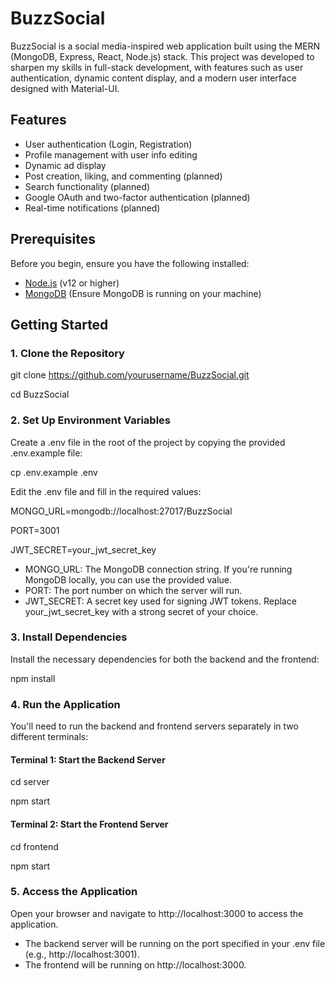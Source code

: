 # BuzzSocial

BuzzSocial is a social media-inspired web application built using the MERN (MongoDB, Express, React, Node.js) stack. This project was developed to sharpen my skills in full-stack development, with features such as user authentication, dynamic content display, and a modern user interface designed with Material-UI.

## Features

- User authentication (Login, Registration)
- Profile management with user info editing
- Dynamic ad display
- Post creation, liking, and commenting (planned)
- Search functionality (planned)
- Google OAuth and two-factor authentication (planned)
- Real-time notifications (planned)

## Prerequisites

Before you begin, ensure you have the following installed:

- [Node.js](https://nodejs.org/) (v12 or higher)
- [MongoDB](https://www.mongodb.com/) (Ensure MongoDB is running on your machine)

## Getting Started

### 1. Clone the Repository

git clone https://github.com/yourusername/BuzzSocial.git

cd BuzzSocial

### 2. Set Up Environment Variables
Create a .env file in the root of the project by copying the provided .env.example file:

cp .env.example .env

Edit the .env file and fill in the required values:

MONGO_URL=mongodb://localhost:27017/BuzzSocial

PORT=3001

JWT_SECRET=your_jwt_secret_key

- MONGO_URL: The MongoDB connection string. If you're running MongoDB locally, you can use the provided value.
- PORT: The port number on which the server will run.
- JWT_SECRET: A secret key used for signing JWT tokens. Replace your_jwt_secret_key with a strong secret of your choice.

### 3. Install Dependencies 
Install the necessary dependencies for both the backend and the frontend:

npm install

### 4. Run the Application 
You'll need to run the backend and frontend servers separately in two different terminals:

#### Terminal 1: Start the Backend Server
cd server

npm start

#### Terminal 2: Start the Frontend Server
cd frontend

npm start

### 5. Access the Application

Open your browser and navigate to http://localhost:3000 to access the application.

- The backend server will be running on the port specified in your .env file (e.g., http://localhost:3001).
- The frontend will be running on http://localhost:3000.